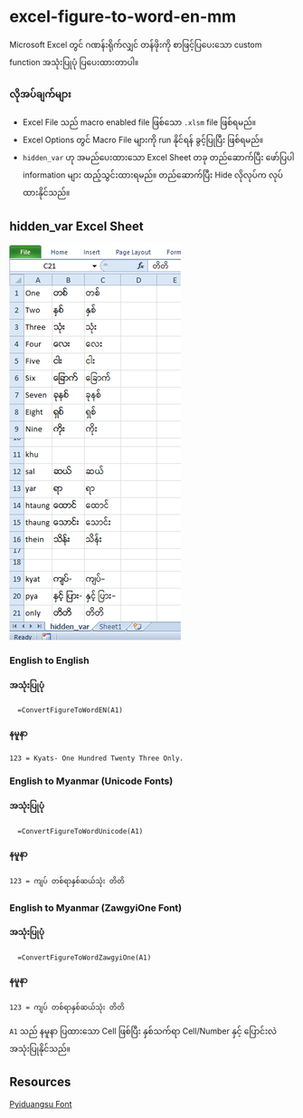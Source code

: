 # excel-figure-to-word-en-mm
Microsoft Excel တွင် ဂဏန်းရိုက်လျှင် တန်ဖိုးကို စာဖြင့်ပြပေးသော custom function ‌အသုံးပြုပုံ ပြပေးထားတာပါ။

### လိုအပ်ချက်များ
- Excel File သည် macro enabled file ဖြစ်သော `.xlsm` file ဖြစ်ရမည်။
- Excel Options တွင် Macro File များကို run နိုင်ရန် ခွင့်ပြုပြီး ဖြစ်ရမည်။
- `hidden_var` ဟု အမည်ပေးထားသော Excel Sheet တခု တည်ဆောက်ပြီး ဖော်ပြပါ information များ ထည့်သွင်းထားရမည်။ တည်ဆောက်ပြီး Hide လိုလုပ်က လုပ်ထားနိုင်သည်။

## hidden_var Excel Sheet
<img src="https://github.com/chitkokooo/excel-figure-to-word-en-mm/blob/main/hidden_var.png" alt="hidden_var excel Sheet">

### English to English
#### အသုံးပြုပုံ
```
  =ConvertFigureToWordEN(A1)
```
#### နမူနာ
```
123 = Kyats- One Hundred Twenty Three Only.
```

### English to Myanmar (Unicode Fonts)
#### အသုံးပြုပုံ
```
  =ConvertFigureToWordUnicode(A1)
```
#### နမူနာ
```
123 = ကျပ် တစ်ရာနှစ်ဆယ်သုံး တိတိ
```

### English to Myanmar (ZawgyiOne Font)
#### အသုံးပြုပုံ
```
  =ConvertFigureToWordZawgyiOne(A1)
```
#### နမူနာ
```
123 = ကျပ် တစ်ရာနှစ်ဆယ်သုံး တိတိ
```

`A1` သည် နမူနာ ပြထားသော Cell ဖြစ်ပြီး နှစ်သက်ရာ Cell/Number နှင့် ပြောင်းလဲ အသုံးပြုနိုင်သည်။


## Resources
[Pyiduangsu Font](https://www.mmunicode.org/wiki/pyidaungsu-font/)

